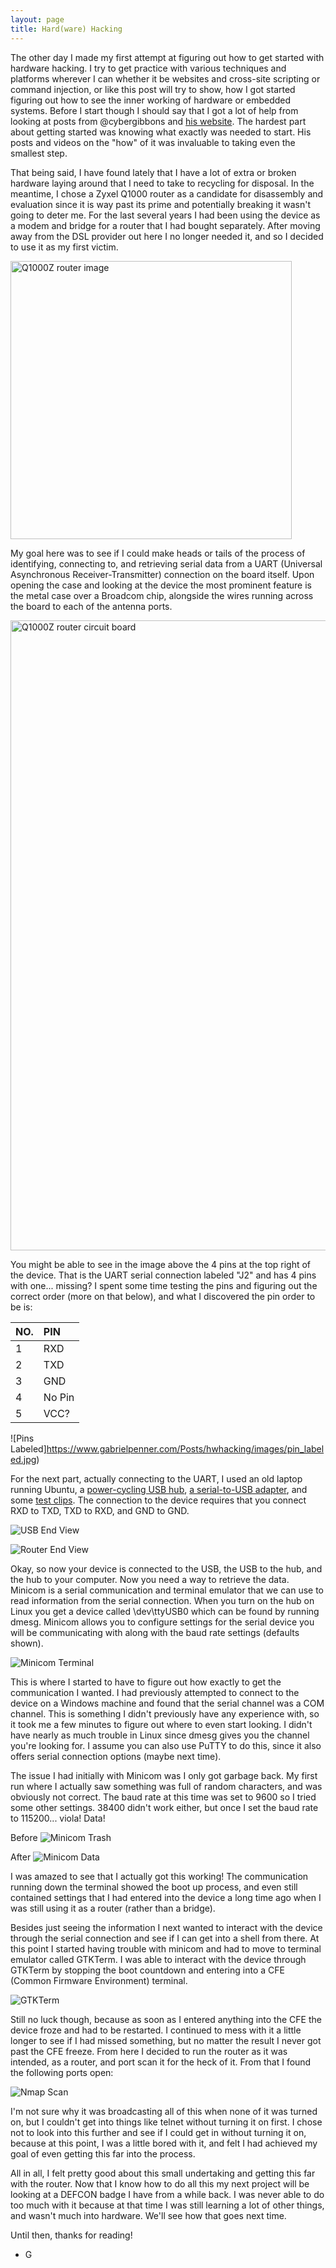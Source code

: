 ```yaml
---
layout: page
title: Hard(ware) Hacking
---
```


The other day I made my first attempt at figuring out how to get started with hardware hacking. I try to get practice with various techniques and platforms wherever I can whether it be websites and cross-site scripting or command injection, or like this post will try to show, how I got started figuring out how to see the inner working of hardware or embedded systems. Before I start though I should say that I got a lot of help from looking at posts from @cybergibbons and [his website](https://cybergibbons.com/). The hardest part about getting started was knowing what exactly was needed to start. His posts and videos on the "how" of it was invaluable to taking even the smallest step.

That being said, I have found lately that I have a lot of extra or broken hardware laying around that I need to take to recycling for disposal. In the meantime, I chose a Zyxel Q1000 router as a candidate for disassembly and evaluation since it is way past its prime and potentially breaking it wasn't going to deter me. For the last several years I had been using the device as a modem and bridge for a router that I had bought separately. After moving away from the DSL provider out here I no longer needed it, and so I decided to use it as my first victim. 

<img src="https://www.gabrielpenner.com/Posts/hwhacking/images/q1000z.jpg" alt="Q1000Z router image" width="450" height="445">

My goal here was to see if I could make heads or tails of the process of identifying, connecting to, and retrieving serial data from a UART (Universal Asynchronous Receiver-Transmitter) connection on the board itself. Upon opening the case and looking at the device the most prominent feature is the metal case over a Broadcom chip, alongside the wires running across the board to each of the antenna ports.

<img src="https://www.gabrielpenner.com/Posts/hwhacking/images/q1000z_open.jpg" alt="Q1000Z router circuit board" width="755" height="1008">

You might be able to see in the image above the 4 pins at the top right of the device. That is the UART serial connection labeled "J2" and has 4 pins with one... missing? I spent some time testing the pins and figuring out the correct order (more on that below), and what I discovered the pin order to be is:

| NO.          | PIN               |
|:-------------|:------------------|
| 1            | RXD               |
| 2            | TXD               |
| 3            | GND               |
| 4            | No Pin            |
| 5            | VCC?              |

![Pins Labeled]https://www.gabrielpenner.com/Posts/hwhacking/images/pin_labeled.jpg)

For the next part, actually connecting to the UART, I used an old laptop running Ubuntu, a [power-cycling USB hub](https://www.amazon.com/Sabrent-4-Port-Individual-Switches-HB-UM43/dp/B00JX1ZS5O/), [a serial-to-USB adapter](https://www.amazon.com/IZOKEE-CP2102-Converter-Adapter-Downloader/dp/B07D6LLX19/), and some [test clips](https://www.amazon.com/JIUWU-Test-Ideal-Electronic-Experiment/dp/B00NHG8Q5U/). The connection to the device requires that you connect RXD to TXD, TXD to RXD, and GND to GND.

![USB End View](https://www.gabrielpenner.com/Posts/hwhacking/images/usb_end.jpg)

![Router End View](https://www.gabrielpenner.com/Posts/hwhacking/images/router_end.jpg)

Okay, so now your device is connected to the USB, the USB to the hub, and the hub to your computer. Now you need a way to retrieve the data. Minicom is a serial communication and terminal emulator that we can use to read information from the serial connection. When you turn on the hub on Linux you get a device called \dev\ttyUSB0 which can be found by running dmesg. Minicom allows you to configure settings for the serial device you will be communicating with along with the baud rate settings (defaults shown).

![Minicom Terminal](https://www.gabrielpenner.com/Posts/hwhacking/images/minicom_terminal.jpg)

This is where I started to have to figure out how exactly to get the communication I wanted. I had previously attempted to connect to the device on a Windows machine and found that the serial channel was a COM channel. This is something I didn't previously have any experience with, so it took me a few minutes to figure out where to even start looking. I didn't have nearly as much trouble in Linux since dmesg gives you the channel you're looking for. I assume you can also use PuTTY to do this, since it also offers serial connection options (maybe next time).

The issue I had initially with Minicom was I only got garbage back. My first run where I actually saw something was full of random characters, and was obviously not correct. The baud rate at this time was set to 9600 so I tried some other settings. 38400 didn't work either, but once I set the baud rate to 115200... viola! Data!

Before
![Minicom Trash](https://www.gabrielpenner.com/Posts/hwhacking/images/minicom_trash.png)

After
![Minicom Data](https://www.gabrielpenner.com/Posts/hwhacking/images/minicom_data.png)

I was amazed to see that I actually got this working! The communication running down the terminal showed the boot up process, and even still contained settings that I had entered into the device a long time ago when I was still using it as a router (rather than a bridge).

Besides just seeing the information I next wanted to interact with the device through the serial connection and see if I can get into a shell from there. At this point I started having trouble with minicom and had to move to terminal emulator called GTKTerm. I was able to interact with the device through GTKTerm by stopping the boot countdown and entering into a CFE (Common Firmware Environment) terminal.

![GTKTerm](https://www.gabrielpenner.com/Posts/hwhacking/images/gtkterm.png)

Still no luck though, because as soon as I entered anything into the CFE the device froze and had to be restarted. I continued to mess with it a little longer to see if I had missed something, but no matter the result I never got past the CFE freeze. From here I decided to run the router as it was intended, as a router, and port scan it for the heck of it. From that I found the following ports open:

![Nmap Scan](https://www.gabrielpenner.com/Posts/hwhacking/images/nmap.png)

I'm not sure why it was broadcasting all of this when none of it was turned on, but I couldn't get into things like telnet without turning it on first. I chose not to look into this further and see if I could get in without turning it on, because at this point, I was a little bored with it, and felt I had achieved my goal of even getting this far into the process.

All in all, I felt pretty good about this small undertaking and getting this far with the router. Now that I know how to do all this my next project will be looking at a DEFCON badge I have from a while back. I was never able to do too much with it because at that time I was still learning a lot of other things, and wasn't much into hardware. We'll see how that goes next time.

Until then, thanks for reading!

 - G
